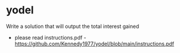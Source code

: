# yodel
Write a solution that will output the total interest gained

- please read instructions.pdf - https://github.com/Kennedy1977/yodel/blob/main/instructions.pdf
